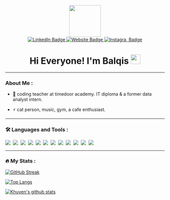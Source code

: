 <div id="header" align="center">
  <img src="https://media.giphy.com/media/XDYIuWmMqeEKmqEfEp/giphy.gif" width="100"/>
  
  <div id="badges">
  <a href="">
    <img src="https://img.shields.io/badge/LinkedIn-blue?style=for-the-badge&logo=linkedin&logoColor=white" alt="LinkedIn Badge"/>
  </a>
  <a href="https://balqiskinanti.github.io/Portfolio/">
    <img src="https://img.shields.io/badge/Website-purple?style=for-the-badge&logo=About.me&logoColor=white" alt="Website Badge"/>
  </a>
  <a href="">
    <img src="https://img.shields.io/badge/Spotify-darkgreen?style=for-the-badge&logo=spotify&logoColor=white" alt="Instagra, Badge"/>
  </a>
</div>
  
  <h1>
  Hi Everyone! I'm Balqis
  <img src="https://media.giphy.com/media/hvRJCLFzcasrR4ia7z/giphy.gif" width="30px"/>
</h1>
</div>

---

### About Me :
- :telescope: coding teacher at timedoor academy. IT diploma & a former data analyst intern.

- :zap: cat person, music, gym, a cafe enthusiast.

---

### :hammer_and_wrench: Languages and Tools :
<div>
  <img src="https://img.shields.io/badge/C%23-239120?style=for-the-badge&logo=c-sharp&logoColor=white" />&nbsp;
  <img src="https://img.shields.io/badge/Python-3776AB?style=for-the-badge&logo=python&logoColor=white" />&nbsp;
  <img src="https://img.shields.io/badge/HTML-239120?style=for-the-badge&logo=html5&logoColor=white" />&nbsp;
  <img src="https://img.shields.io/badge/CSS-239120?&style=for-the-badge&logo=css3&logoColor=white" />&nbsp;
  <img src="https://img.shields.io/badge/JavaScript-F7DF1E?style=for-the-badge&logo=javascript&logoColor=black" />&nbsp;
  <img src="https://img.shields.io/badge/.NET-5C2D91?style=for-the-badge&logo=.net&logoColor=white" />&nbsp;
  <img src="https://img.shields.io/badge/TypeScript-007ACC?style=for-the-badge&logo=typescript&logoColor=white" />&nbsp;
  <img src="https://img.shields.io/badge/Java-ED8B00?style=for-the-badge&logo=java&logoColor=white" />&nbsp;
  <img src="https://img.shields.io/badge/PHP-777BB4?style=for-the-badge&logo=php&logoColor=white" />&nbsp;
  <img src="https://img.shields.io/badge/Swift-FA7343?style=for-the-badge&logo=swift&logoColor=white" />&nbsp;
  <img src="https://img.shields.io/badge/React-20232A?style=for-the-badge&logo=react&logoColor=61DAFB" />&nbsp;
  <img src="https://img.shields.io/badge/GIT-E44C30?style=for-the-badge&logo=git&logoColor=white" />
</div>

---

### :fire: My Stats :

[![GitHub Streak](http://github-readme-streak-stats.herokuapp.com?user=Balqiskinanti&theme=dark&background=000000)](https://git.io/streak-stats)


[![Top Langs](https://github-readme-stats.vercel.app/api/top-langs/?username=Balqiskinanti&layout=compact&theme=vision-friendly-dark)](https://github.com/anuraghazra/github-readme-stats)

[![Khuyen's github stats](https://github-readme-stats.vercel.app/api?username=Balqiskinanti&count_private=true&show_icons=true&theme=radical&hide_rank=false)](https://github.com/anuraghazra/github-readme-stats)
